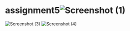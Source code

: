 # assignment5![Screenshot (1)](https://user-images.githubusercontent.com/92574489/163325166-4023b01e-5089-4f9e-a091-838f04133054.png)
![Screenshot (3)](https://user-images.githubusercontent.com/92574489/163337973-16e8d515-8f5d-407f-82b8-bd3e9ac5ac3e.png)
![Screenshot (4)](https://user-images.githubusercontent.com/92574489/163337983-6c5528e5-bb16-4ae8-bb3d-f6a20a8c0d68.png)
